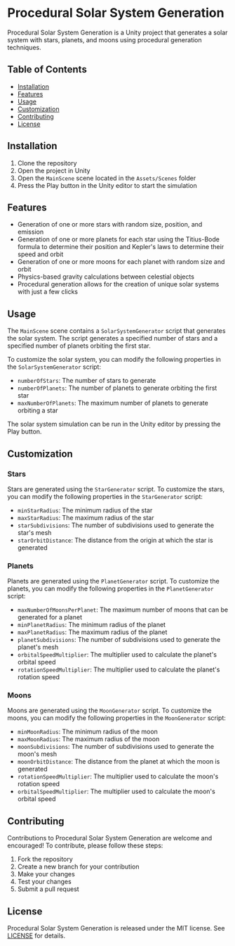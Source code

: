 # Procedural Solar System Generation

Procedural Solar System Generation is a Unity project that generates a solar system with stars, planets, and moons using procedural generation techniques.

## Table of Contents

- [Installation](#installation)
- [Features](#features)
- [Usage](#usage)
- [Customization](#customization)
- [Contributing](#contributing)
- [License](#license)

## Installation

1. Clone the repository
2. Open the project in Unity
3. Open the `MainScene` scene located in the `Assets/Scenes` folder
4. Press the Play button in the Unity editor to start the simulation

## Features

- Generation of one or more stars with random size, position, and emission
- Generation of one or more planets for each star using the Titius-Bode formula to determine their position and Kepler's laws to determine their speed and orbit
- Generation of one or more moons for each planet with random size and orbit
- Physics-based gravity calculations between celestial objects
- Procedural generation allows for the creation of unique solar systems with just a few clicks

## Usage

The `MainScene` scene contains a `SolarSystemGenerator` script that generates the solar system. The script generates a specified number of stars and a specified number of planets orbiting the first star. 

To customize the solar system, you can modify the following properties in the `SolarSystemGenerator` script:

- `numberOfStars`: The number of stars to generate
- `numberOfPlanets`: The number of planets to generate orbiting the first star
- `maxNumberOfPlanets`: The maximum number of planets to generate orbiting a star

The solar system simulation can be run in the Unity editor by pressing the Play button.

## Customization

### Stars

Stars are generated using the `StarGenerator` script. To customize the stars, you can modify the following properties in the `StarGenerator` script:

- `minStarRadius`: The minimum radius of the star
- `maxStarRadius`: The maximum radius of the star
- `starSubdivisions`: The number of subdivisions used to generate the star's mesh
- `starOrbitDistance`: The distance from the origin at which the star is generated

### Planets

Planets are generated using the `PlanetGenerator` script. To customize the planets, you can modify the following properties in the `PlanetGenerator` script:

- `maxNumberOfMoonsPerPlanet`: The maximum number of moons that can be generated for a planet
- `minPlanetRadius`: The minimum radius of the planet
- `maxPlanetRadius`: The maximum radius of the planet
- `planetSubdivisions`: The number of subdivisions used to generate the planet's mesh
- `orbitalSpeedMultiplier`: The multiplier used to calculate the planet's orbital speed
- `rotationSpeedMultiplier`: The multiplier used to calculate the planet's rotation speed

### Moons

Moons are generated using the `MoonGenerator` script. To customize the moons, you can modify the following properties in the `MoonGenerator` script:

- `minMoonRadius`: The minimum radius of the moon
- `maxMoonRadius`: The maximum radius of the moon
- `moonSubdivisions`: The number of subdivisions used to generate the moon's mesh
- `moonOrbitDistance`: The distance from the planet at which the moon is generated
- `rotationSpeedMultiplier`: The multiplier used to calculate the moon's rotation speed
- `orbitalSpeedMultiplier`: The multiplier used to calculate the moon's orbital speed

## Contributing

Contributions to Procedural Solar System Generation are welcome and encouraged! To contribute, please follow these steps:

1. Fork the repository
2. Create a new branch for your contribution
3. Make your changes
4. Test your changes
5. Submit a pull request

## License

Procedural Solar System Generation is released under the MIT license. See [LICENSE](LICENSE) for details.
